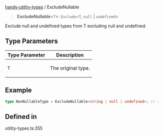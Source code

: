 [handy-utility-types](https://github.com/itsmeid/handy-utility-types/tree/main/docs/README.md) / ExcludeNullable

> **ExcludeNullable**\<`T`\>: `Exclude`\<`T`, `null` \| `undefined`\>

Exclude null and undefined types from T excluding null and undefined.

## Type Parameters

<table>
<thead>
<tr>
<th>Type Parameter</th>
<th>Description</th>
</tr>
</thead>
<tbody>
<tr>
<td>

`T`

</td>
<td>

The original type.

</td>
</tr>
</tbody>
</table>

## Example

```ts
type NonNullableType = ExcludeNullable<string | null | undefined>; // string
```

## Defined in

utility-types.ts:355
